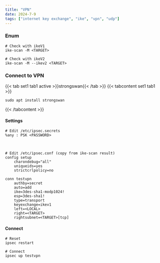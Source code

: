 ```yaml
---
title: "VPN"
date: 2024-7-9
tags: ["internet key exchange", "ike", "vpn", "udp"]
---
```


### Enum

```console
# Check with ikeV1
ike-scan -M <TARGET>
```

```console
# Check with ikeV2
ike-scan -M --ikev2 <TARGET>
```

### Connect to VPN

{{< tab set1 tab1 active >}}strongswan{{< /tab >}}
{{< tabcontent set1 tab1 >}}

```console
sudo apt install strongswan
```

{{< /tabcontent >}}

#### Settings

```console
# Edit /etc/ipsec.secrets
%any : PSK <PASSWORD>
```

<br>

```console
# Edit /etc/ipsec.conf (copy from ike-scan result)
config setup
    charondebug="all"
    uniqueids=yes
    strictcrlpolicy=no

conn testvpn
    authby=secret
    auto=add
    ike=3des-sha1-modp1024!
    esp=3des-sha1!
    type=transport
    keyexchange=ikev1
    left=<LOCAL>
    right=<TARGET>
    rightsubnet=<TARGET>[tcp]
```

#### Connect

```console
# Reset
ipsec restart
```

```console
# Connect
ipsec up testvpn
```
